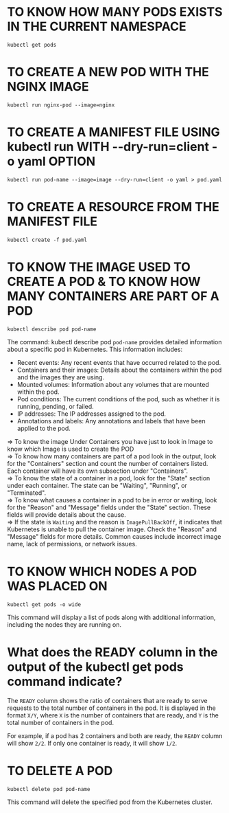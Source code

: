 # TO KNOW HOW MANY PODS EXISTS IN THE CURRENT NAMESPACE
`kubectl get pods`

# TO CREATE A NEW POD WITH THE NGINX IMAGE
`kubectl run nginx-pod --image=nginx`

# TO CREATE A MANIFEST FILE USING kubectl run WITH --dry-run=client -o yaml OPTION
`kubectl run pod-name --image=image --dry-run=client -o yaml > pod.yaml`

# TO CREATE A RESOURCE FROM THE MANIFEST FILE
`kubectl create -f pod.yaml`

# TO KNOW THE IMAGE USED TO CREATE A POD & TO KNOW HOW MANY CONTAINERS ARE PART OF A POD
`kubectl describe pod pod-name`

The command: kubectl describe pod `pod-name` provides detailed information about a specific pod in Kubernetes. 
This information includes:

- Recent events: Any recent events that have occurred related to the pod.
- Containers and their images: Details about the containers within the pod and the images they are using.
- Mounted volumes: Information about any volumes that are mounted within the pod.
- Pod conditions: The current conditions of the pod, such as whether it is running, pending, or failed.
- IP addresses: The IP addresses assigned to the pod.
- Annotations and labels: Any annotations and labels that have been applied to the pod.

=> To know the image Under Containers you have just to look in Image to know which Image is used to create the POD<br>
=> To know how many containers are part of a pod look in the output, look for the "Containers" section and count the number of containers listed. Each container will have its own subsection under "Containers".<br>
=> To know the state of a container in a pod, look for the "State" section under each container. The state can be "Waiting", "Running", or "Terminated".<br>
=> To know what causes a container in a pod to be in error or waiting, look for the "Reason" and "Message" fields under the "State" section. These fields will provide details about the cause.<br>
=> If the state is `Waiting` and the reason is `ImagePullBackOff`, it indicates that Kubernetes is unable to pull the container image. Check the "Reason" and "Message" fields for more details. Common causes include incorrect image name, lack of permissions, or network issues.

# TO KNOW WHICH NODES A POD WAS PLACED ON 
`kubectl get pods -o wide`

This command will display a list of pods along with additional information, including the nodes they are running on.

# What does the READY column in the output of the kubectl get pods command indicate?

The `READY` column shows the ratio of containers that are ready to serve requests to the total number of containers in the pod. It is displayed in the format `X/Y`, where `X` is the number of containers that are ready, and `Y` is the total number of containers in the pod.

For example, if a pod has 2 containers and both are ready, the `READY` column will show `2/2`. If only one container is ready, it will show `1/2`.

# TO DELETE A POD
`kubectl delete pod pod-name`

This command will delete the specified pod from the Kubernetes cluster.

